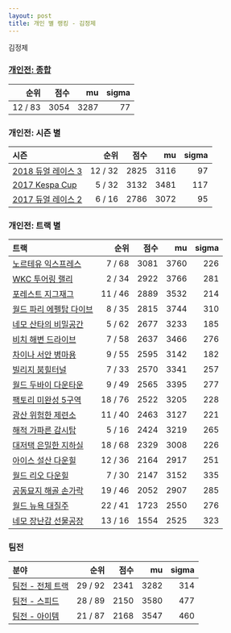 ```yaml
---
layout: post
title: 개인 별 랭킹 - 김정제
---
```


김정제

### [개인전: 종합](../singles-full)

| 순위 | 점수 | mu | sigma |
|---:|---:|---:|---:|
| 12 / 83 | 3054 | 3287 | 77 |

### 개인전: 시즌 별

| 시즌 | 순위 | 점수 | mu | sigma |
|:---|---:|---:|---:|---:|
| [2018 듀얼 레이스 3](../s2018_1) | 12 / 32 | 2825 | 3116 | 97 |
| [2017 Kespa Cup](../s2017_2) | 5 / 32 | 3132 | 3481 | 117 |
| [2017 듀얼 레이스 2](../s2017_1) | 6 / 16 | 2786 | 3072 | 95 |

### 개인전: 트랙 별

| 트랙 | 순위 | 점수 | mu | sigma |
|:---|---:|---:|---:|---:|
| [노르테유 익스프레스](../noex) | 7 / 68 | 3081 | 3760 | 226 |
| [WKC 투어링 랠리](../rally) | 2 / 34 | 2922 | 3766 | 281 |
| [포레스트 지그재그](../zigzag) | 11 / 46 | 2889 | 3532 | 214 |
| [월드 파리 에펠탑 다이브](../eifel) | 8 / 35 | 2815 | 3744 | 310 |
| [네모 산타의 비밀공간](../santa) | 5 / 62 | 2677 | 3233 | 185 |
| [비치 해변 드라이브](../haebyun) | 7 / 58 | 2637 | 3466 | 276 |
| [차이나 서안 병마용](../byeongma) | 9 / 55 | 2595 | 3142 | 182 |
| [빌리지 붐힐터널](../boomhill) | 7 / 33 | 2570 | 3341 | 257 |
| [월드 두바이 다운타운](../dubai) | 9 / 49 | 2565 | 3395 | 277 |
| [팩토리 미완성 5구역](../district5) | 18 / 76 | 2522 | 3205 | 228 |
| [광산 위험한 제련소](../jeryeonso) | 11 / 40 | 2463 | 3127 | 221 |
| [해적 가파른 감시탑](../gamshi) | 5 / 16 | 2424 | 3219 | 265 |
| [대저택 은밀한 지하실](../jeotaek) | 18 / 68 | 2329 | 3008 | 226 |
| [아이스 설산 다운힐](../seolsan) | 12 / 36 | 2164 | 2917 | 251 |
| [월드 리오 다운힐](../rio) | 7 / 30 | 2147 | 3152 | 335 |
| [공동묘지 해골 손가락](../haeson) | 19 / 46 | 2052 | 2907 | 285 |
| [월드 뉴욕 대질주](../newyork) | 22 / 41 | 1723 | 2550 | 276 |
| [네모 장난감 선물공장](../present) | 13 / 16 | 1554 | 2525 | 323 |

### 팀전

| 분야 | 순위 | 점수 | mu | sigma |
|:---|---:|---:|---:|---:|
| [팀전 - 전체 트랙](../team-full) | 29 / 92 | 2341 | 3282 | 314 |
| [팀전 - 스피드](../team-speed) | 28 / 89 | 2150 | 3580 | 477 |
| [팀전 - 아이템](../team-item) | 21 / 87 | 2168 | 3547 | 460 |

